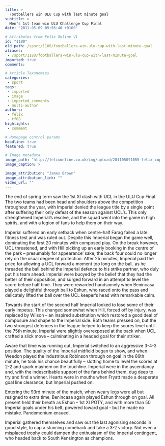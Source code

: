 ```yaml
---
title: >
  Footballers win ULU Cup with last minute goal
subtitle: >
  Men’s 1st team win ULU Challenge Cup Final
date: "2011-05-09 09:56:40 +0100"

# Attributes from Felix Online V1
id: "1180"
old_path: /sport/1180/footballers-win-ulu-cup-with-last-minute-goal
aliases:
 - /sport/1180/footballers-win-ulu-cup-with-last-minute-goal
imported: true
comments:

# Article Taxonomies
categories:
 - sport
tags:
 - imported
 - image
 - imported_comments
 - multi-author
authors:
 - felix
 - tf08
highlights:
 - comment

# Homepage control params
headline: true
featured: true

# Image metadata
image_path: "http://felixonline.co.uk/img/upload/201105091055-felix-cup-final-1.jpg"
image_caption: >

image_attribution: "James Brown"
image_attribution_link: ""
video_url: ""
---
```


The end of spring term saw the 1st XI clash with UCL in the ULU Cup Final. The two teams had been head and shoulders above the competition throughout the year, with Imperial denied the league title by a single point after suffering their only defeat of the season against UCL’s. This only strengthened Imperial’s resolve, and the squad went into the game in high spirits, and with a legion of fans to help them on their way.

Imperial suffered an early setback when centre-half Farag failed a late fitness test and was ruled out. Despite this Imperial began the game well, dominating the first 20 minutes with composed play. On the break however, UCL threatened, and with Hill picking up an early booking in the centre of the park – presumably for appearance’ sake, the back four could no longer rely on the usual degree of protection. After 25 minutes, Imperial paid the price for allowing a UCL forward a moment too long on the ball, as he threaded the ball behind the Imperial defence to his strike partner, who duly put his team ahead.
 Imperial were buoyed by the belief that they had the better of their opposition, and surged forward in an attempt to level the score before half time. They were rewarded handsomely when Benincasa played a delightful through ball to Eshun, who raced onto the pass and delicately lifted the ball over the UCL keeper’s head with remarkable calm.

Towards the start of the second half Imperial looked to lose some of their early impetus. This changed somewhat when Hill, forced off by injury, was replaced by Wilson – an inspired substitution which restored a good deal of composure and shape to the Imperial side. Both teams pressed on, but the two strongest defences in the league helped to keep the scores level until the 75th minute. Imperial were slightly overexposed at the back when UCL crafted a slick move – culminating in a headed goal for their striker.

Aware that time was running out, Imperial switched to an aggressive 3-4-3 position. The quality of the Imperial midfield began to show, and when Weedon played the industrious Robinson through on goal in the 86th minute, he took his chance beautifully – slotting home to level the scores at 2-2 and spark mayhem on the touchline. Imperial were in the ascendancy and, with the indescribable support of the fans behind them, dug deep to try and find a winner. Hearts were in mouths when Fryatt made a desperate goal line clearance, but Imperial pushed on.

Entering the 93rd minute of the match, when weary legs were all but resigned to extra time, Benincasa again played Eshun through on goal. All present held their breath as Eshun – 1st XI POTY, and with more than 50 Imperial goals under his belt, powered toward goal – but he made no mistake. Pandemonium ensued.

Imperial gathered themselves and saw out the last agonising seconds in good style, to cap a stunning comeback and take a 3-2 victory. Not even a misplaced trophy could dampen the enthusiasm of the Imperial contingent, who headed back to South Kensington as champions.
